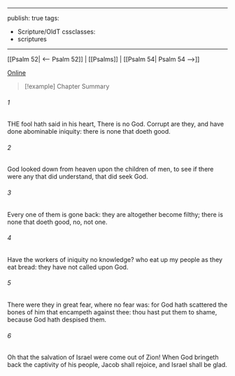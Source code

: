 

---
publish: true
tags:
  - Scripture/OldT
cssclasses:
  - scriptures
---
[[Psalm 52| <-- Psalm 52]] | [[Psalms]] | [[Psalm 54| Psalm 54 -->]]

[Online](https://churchofjesuschrist.org/study/scriptures/ot/ps/53?lang=eng)

>[!example] Chapter Summary
>
###### 1
THE fool hath said in his heart, There is no God.  Corrupt are they, and have done abominable iniquity: there is none that doeth good.
###### 2
God looked down from heaven upon the children of men, to see if there were any that did understand, that did seek God.
###### 3
Every one of them is gone back: they are altogether become filthy; there is none that doeth good, no, not one.
###### 4
Have the workers of iniquity no knowledge?  who eat up my people as they eat bread: they have not called upon God.
###### 5
There were they in great fear, where no fear was: for God hath scattered the bones of him that encampeth against thee: thou hast put them to shame, because God hath despised them.
###### 6
Oh that the salvation of Israel were come out of Zion!  When God bringeth back the captivity of his people, Jacob shall rejoice, and Israel shall be glad.



